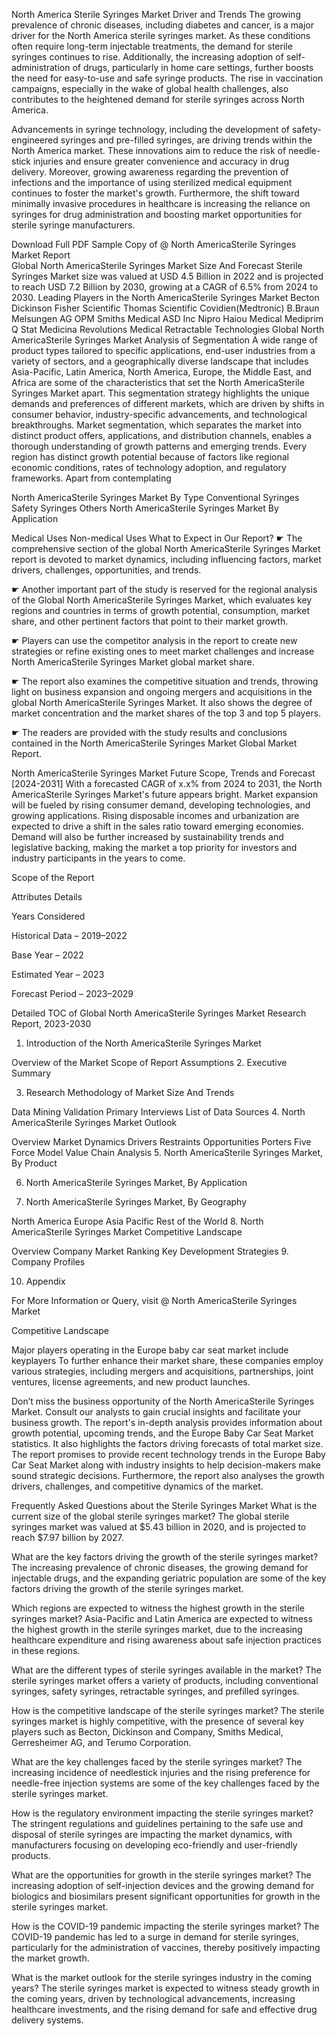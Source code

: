 North America Sterile Syringes Market Driver and Trends
The growing prevalence of chronic diseases, including diabetes and cancer, is a major driver for the North America sterile syringes market. As these conditions often require long-term injectable treatments, the demand for sterile syringes continues to rise. Additionally, the increasing adoption of self-administration of drugs, particularly in home care settings, further boosts the need for easy-to-use and safe syringe products. The rise in vaccination campaigns, especially in the wake of global health challenges, also contributes to the heightened demand for sterile syringes across North America.

Advancements in syringe technology, including the development of safety-engineered syringes and pre-filled syringes, are driving trends within the North America market. These innovations aim to reduce the risk of needle-stick injuries and ensure greater convenience and accuracy in drug delivery. Moreover, growing awareness regarding the prevention of infections and the importance of using sterilized medical equipment continues to foster the market's growth. Furthermore, the shift toward minimally invasive procedures in healthcare is increasing the reliance on syringes for drug administration and boosting market opportunities for sterile syringe manufacturers.

Download Full PDF Sample Copy of @ North AmericaSterile Syringes Market Report  
Global North AmericaSterile Syringes Market Size And Forecast
Sterile Syringes Market size was valued at USD 4.5 Billion in 2022 and is projected to reach USD 7.2 Billion by 2030, growing at a CAGR of 6.5% from 2024 to 2030.
Leading Players in the North AmericaSterile Syringes Market
Becton Dickinson
Fisher Scientific
Thomas Scientific
Covidien(Medtronic)
B.Braun Melsungen AG
OPM
Smiths Medical ASD Inc Nipro
Haiou Medical
Mediprim
Q Stat
Medicina
Revolutions Medical
Retractable Technologies
Global North AmericaSterile Syringes Market Analysis of Segmentation
A wide range of product types tailored to specific applications, end-user industries from a variety of sectors, and a geographically diverse landscape that includes Asia-Pacific, Latin America, North America, Europe, the Middle East, and Africa are some of the characteristics that set the North AmericaSterile Syringes Market apart. This segmentation strategy highlights the unique demands and preferences of different markets, which are driven by shifts in consumer behavior, industry-specific advancements, and technological breakthroughs. Market segmentation, which separates the market into distinct product offers, applications, and distribution channels, enables a thorough understanding of growth patterns and emerging trends. Every region has distinct growth potential because of factors like regional economic conditions, rates of technology adoption, and regulatory frameworks. Apart from contemplating

North AmericaSterile Syringes Market By Type
Conventional Syringes
Safety Syringes
Others
North AmericaSterile Syringes Market By Application

Medical Uses
Non-medical Uses
What to Expect in Our Report?
☛ The comprehensive section of the global North AmericaSterile Syringes Market report is devoted to market dynamics, including influencing factors, market drivers, challenges, opportunities, and trends.

☛ Another important part of the study is reserved for the regional analysis of the Global North AmericaSterile Syringes Market, which evaluates key regions and countries in terms of growth potential, consumption, market share, and other pertinent factors that point to their market growth.

☛ Players can use the competitor analysis in the report to create new strategies or refine existing ones to meet market challenges and increase North AmericaSterile Syringes Market global market share.

☛ The report also examines the competitive situation and trends, throwing light on business expansion and ongoing mergers and acquisitions in the global North AmericaSterile Syringes Market. It also shows the degree of market concentration and the market shares of the top 3 and top 5 players.

☛ The readers are provided with the study results and conclusions contained in the North AmericaSterile Syringes Market Global Market Report.

North AmericaSterile Syringes Market Future Scope, Trends and Forecast [2024-2031]
With a forecasted CAGR of x.x% from 2024 to 2031, the North AmericaSterile Syringes Market's future appears bright. Market expansion will be fueled by rising consumer demand, developing technologies, and growing applications. Rising disposable incomes and urbanization are expected to drive a shift in the sales ratio toward emerging economies. Demand will also be further increased by sustainability trends and legislative backing, making the market a top priority for investors and industry participants in the years to come.

Scope of the Report

Attributes Details

Years Considered

Historical Data – 2019–2022

Base Year – 2022

Estimated Year – 2023

Forecast Period – 2023–2029

Detailed TOC of Global North AmericaSterile Syringes Market Research Report, 2023-2030
1. Introduction of the North AmericaSterile Syringes Market

Overview of the Market
Scope of Report
Assumptions
2. Executive Summary

3. Research Methodology of Market Size And Trends

Data Mining
Validation
Primary Interviews
List of Data Sources
4. North AmericaSterile Syringes Market Outlook

Overview
Market Dynamics
Drivers
Restraints
Opportunities
Porters Five Force Model
Value Chain Analysis
5. North AmericaSterile Syringes Market, By Product

6. North AmericaSterile Syringes Market, By Application

7. North AmericaSterile Syringes Market, By Geography

North America
Europe
Asia Pacific
Rest of the World
8. North AmericaSterile Syringes Market Competitive Landscape

Overview
Company Market Ranking
Key Development Strategies
9. Company Profiles

10. Appendix

For More Information or Query, visit @ North AmericaSterile Syringes Market

Competitive Landscape

Major players operating in the Europe baby car seat market include keyplayers To further enhance their market share, these companies employ various strategies, including mergers and acquisitions, partnerships, joint ventures, license agreements, and new product launches.

Don’t miss the business opportunity of the North AmericaSterile Syringes Market. Consult our analysts to gain crucial insights and facilitate your business growth.
The report's in-depth analysis provides information about growth potential, upcoming trends, and the Europe Baby Car Seat Market statistics. It also highlights the factors driving forecasts of total market size. The report promises to provide recent technology trends in the Europe Baby Car Seat Market along with industry insights to help decision-makers make sound strategic decisions. Furthermore, the report also analyses the growth drivers, challenges, and competitive dynamics of the market.

Frequently Asked Questions about the Sterile Syringes Market
What is the current size of the global sterile syringes market?
The global sterile syringes market was valued at $5.43 billion in 2020, and is projected to reach $7.97 billion by 2027.

What are the key factors driving the growth of the sterile syringes market?
The increasing prevalence of chronic diseases, the growing demand for injectable drugs, and the expanding geriatric population are some of the key factors driving the growth of the sterile syringes market.

Which regions are expected to witness the highest growth in the sterile syringes market?
Asia-Pacific and Latin America are expected to witness the highest growth in the sterile syringes market, due to the increasing healthcare expenditure and rising awareness about safe injection practices in these regions.

What are the different types of sterile syringes available in the market?
The sterile syringes market offers a variety of products, including conventional syringes, safety syringes, retractable syringes, and prefilled syringes.

How is the competitive landscape of the sterile syringes market?
The sterile syringes market is highly competitive, with the presence of several key players such as Becton, Dickinson and Company, Smiths Medical, Gerresheimer AG, and Terumo Corporation.

What are the key challenges faced by the sterile syringes market?
The increasing incidence of needlestick injuries and the rising preference for needle-free injection systems are some of the key challenges faced by the sterile syringes market.

How is the regulatory environment impacting the sterile syringes market?
The stringent regulations and guidelines pertaining to the safe use and disposal of sterile syringes are impacting the market dynamics, with manufacturers focusing on developing eco-friendly and user-friendly products.

What are the opportunities for growth in the sterile syringes market?
The increasing adoption of self-injection devices and the growing demand for biologics and biosimilars present significant opportunities for growth in the sterile syringes market.

How is the COVID-19 pandemic impacting the sterile syringes market?
The COVID-19 pandemic has led to a surge in demand for sterile syringes, particularly for the administration of vaccines, thereby positively impacting the market growth.

What is the market outlook for the sterile syringes industry in the coming years?
The sterile syringes market is expected to witness steady growth in the coming years, driven by technological advancements, increasing healthcare investments, and the rising demand for safe and effective drug delivery systems.
